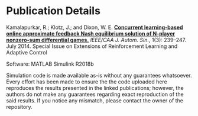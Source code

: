 # Publication Details

Kamalapurkar, R.; Klotz, J.; and Dixon, W. E. [**Concurrent learning-based online approximate feedback Nash equilibrium solution of N-player nonzero-sum differential games.**](https://dx.doi.org/10.1109/JAS.2014.7004681) *IEEE/CAA J. Autom. Sin.*, 1(3): 239–247. July 2014. Special Issue on Extensions of Reinforcement Learning and Adaptive Control

Software: MATLAB Simulink R2018b

Simulation code is made available as-is without any guarantees whatsoever. Every effort has been made to ensure the the code uploaded here reproduces the results presented in the linked publications; however, the authors do not make any guarantees regarding exact reproduction of the said results. If you notice any mismatch, please contact the owner of the repository.
